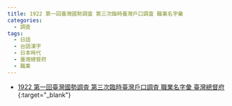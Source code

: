 ```yaml
---
title: 1922 第一回臺灣國勢調査 第三次臨時臺灣戶口調査 職業名字彙
categories: 
  - 調查
tags:
  - 日語
  - 台語漢字
  - 日本時代
  - 臺灣總督府
  - 職業
---
```


- [1922 第一回臺灣國勢調査 第三次臨時臺灣戶口調査 職業名字彙 臺灣總督府](https://kiek.taigi.info/1922TaioanChitgiapMiaJilui/){:target="_blank"}
